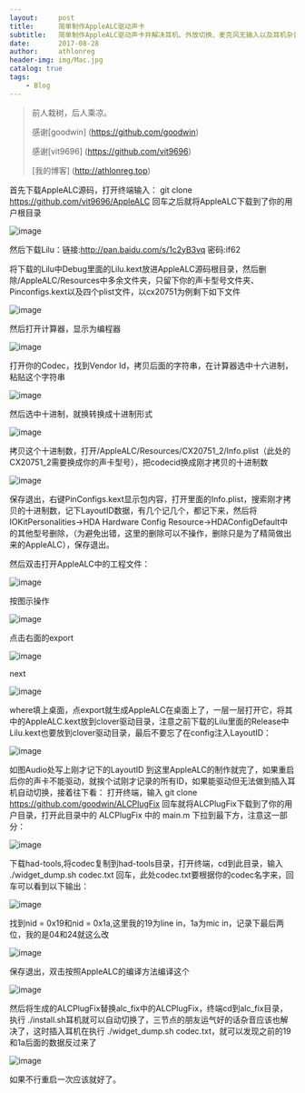 ```yaml
---
layout:     post
title:      简单制作AppleALC驱动声卡
subtitle:   简单制作AppleALC驱动声卡并解决耳机、外放切换、麦克风无输入以及耳机杂音问题
date:       2017-08-28
author:     athlonreg
header-img: img/Mac.jpg
catalog: true
tags:
    - Blog
---
```


> 前人栽树，后人乘凉。
> 
> 感谢[goodwin] (https://github.com/goodwin)
> 
> 感谢[vit9696] (https://github.com/vit9696)
> 
> [我的博客] (http://athlonreg.top)
> 


首先下载AppleALC源码，打开终端输入：
git clone https://github.com/vit9696/AppleALC 
回车之后就将AppleALC下载到了你的用户根目录

![image](http://github.com/athlonreg/athlonreg.github.io/master/image/ALC-1.png)

然后下载Lilu：链接:http://pan.baidu.com/s/1c2yB3vq  密码:if62 

将下载的Lilu中Debug里面的Lilu.kext放进AppleALC源码根目录，然后删除/AppleALC/Resources中多余文件夹，只留下你的声卡型号文件夹、Pinconfigs.kext以及四个plist文件，以cx20751为例剩下如下文件

![image](http://github.com/athlonreg/athlonreg.github.io/master/image/ALC-2.png)

然后打开计算器，显示为编程器

![image](http://github.com/athlonreg/athlonreg.github.io/master/image/ALC-3.png)

打开你的Codec，找到Vendor Id，拷贝后面的字符串，在计算器选中十六进制，粘贴这个字符串

![image](http://github.com/athlonreg/athlonreg.github.io/master/image/ALC-4.png)

然后选中十进制，就换转换成十进制形式

![image](http://github.com/athlonreg/athlonreg.github.io/master/image/ALC-5.png)

拷贝这个十进制数，打开/AppleALC/Resources/CX20751_2/Info.plist（此处的CX20751_2需要换成你的声卡型号），把codecid换成刚才拷贝的十进制数

![image](http://github.com/athlonreg/athlonreg.github.io/master/image/ALC-6.png)

保存退出，右键PinConfigs.kext显示包内容，打开里面的Info.plist，搜索刚才拷贝的十进制数，记下LayoutID数据，有几个记几个，都记下来，然后将IOKitPersonalities->HDA Hardware Config Resource->HDAConfigDefault中的其他型号删除，（为避免出错，这里的删除可以不操作，删除只是为了精简做出来的AppleALC），保存退出。

然后双击打开AppleALC中的工程文件：

![image](http://github.com/athlonreg/athlonreg.github.io/master/image/ALC-7.png)

按图示操作

![image](http://github.com/athlonreg/athlonreg.github.io/master/image/ALC-8.png)

点击右面的export

![image](http://github.com/athlonreg/athlonreg.github.io/master/image/ALC-9.png)

next

![image](http://github.com/athlonreg/athlonreg.github.io/master/image/ALC-10.png)

where填上桌面，点export就生成AppleALC在桌面上了，一层一层打开它，将其中的AppleALC.kext放到clover驱动目录，注意之前下载的Lilu里面的Release中Lilu.kext也要放到clover驱动目录，最后不要忘了在config注入LayoutID：

![image](http://github.com/athlonreg/athlonreg.github.io/master/image/ALC-11.png)

如图Audio处写上刚才记下的LayoutID
到这里AppleALC的制作就完了，如果重启后你的声卡不能驱动，就挨个试刚才记录的所有ID，如果能驱动但无法做到插入耳机自动切换，接着往下看：
打开终端，输入 git clone https://github.com/goodwin/ALCPlugFix  回车就将ALCPlugFix下载到了你的用户目录，打开此目录中的 ALCPlugFix 中的 main.m 下拉到最下方，注意这一部分：

![image](http://github.com/athlonreg/athlonreg.github.io/master/image/ALC-12.png)

下载had-tools,将codec复制到had-tools目录，打开终端，cd到此目录，输入 ./widget_dump.sh codec.txt 回车，此处codec.txt要根据你的codec名字来，回车可以看到以下输出：

![image](http://github.com/athlonreg/athlonreg.github.io/master/image/ALC-13.png)

找到nid = 0x19和nid = 0x1a,这里我的19为line in，1a为mic in，记录下最后两位，我的是04和24就这么改

![image](http://github.com/athlonreg/athlonreg.github.io/master/image/ALC-14.png)

保存退出，双击按照AppleALC的编译方法编译这个

![image](http://github.com/athlonreg/athlonreg.github.io/master/image/ALC-15.png)

然后将生成的ALCPlugFix替换alc_fix中的ALCPlugFix，终端cd到alc_fix目录，执行 ./install.sh耳机就可以自动切换了，三节点的朋友运气好的话杂音应该也解决了，这时插入耳机在执行 ./widget_dump.sh codec.txt，就可以发现之前的19和1a后面的数据反过来了

![image](http://github.com/athlonreg/athlonreg.github.io/master/image/ALC-16.png)

如果不行重启一次应该就好了。

